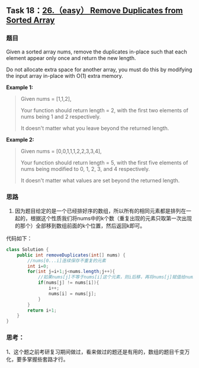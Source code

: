 ## Task 18：[26.（easy） Remove Duplicates from Sorted Array](https://leetcode-cn.com/problems/remove-duplicates-from-sorted-array/)

### 题目

Given a sorted array nums, remove the duplicates in-place such that each element appear only once and return the new length.

Do not allocate extra space for another array, you must do this by modifying the input array in-place with O(1) extra memory.

**Example 1:**

> Given nums = [1,1,2],
>
> Your function should return length = 2, with the first two elements of nums being 1 and 2 respectively.
>
> It doesn't matter what you leave beyond the returned length.

**Example 2:**

> Given nums = [0,0,1,1,1,2,2,3,3,4],
>
> Your function should return length = 5, with the first five elements of nums being modified to 0, 1, 2, 3, and 4 respectively.
>
> It doesn't matter what values are set beyond the returned length.
>

### 思路

1. 因为题目给定的是一个已经排好序的数组，所以所有的相同元素都是排列在一起的，根据这个性质我们将nums中的k个数（重复出现的元素只取第一次出现的那个）全部移到数组前面的k个位置，然后返回k即可。

代码如下：

```java
class Solution {
    public int removeDuplicates(int[] nums) {
        //nums[0...i]连续保存不重复的元素
        int i=0;
        for(int j=i+1;j<nums.length;j++){
            //如果nums[j]不等于nums[i]这个元素，则i后移，再将nums[j]赋值给nums[i]
            if(nums[j] != nums[i]){
                i++;
                nums[i] = nums[j];
            }
        }
        return i+1;
    }
}
```

### 思考：

1、这个题之前考研复习期间做过，看来做过的题还是有用的，数组的题目千变万化，要多掌握些套路才行。